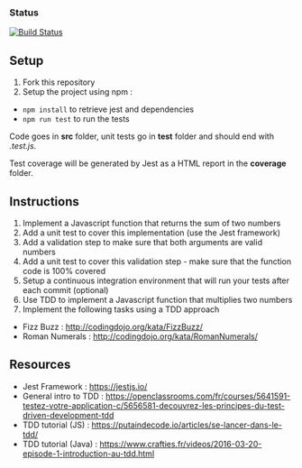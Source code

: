 ### Status
[![Build Status](https://travis-ci.com/ValentinFLGT/tdd-jest.svg?branch=master)](https://travis-ci.com/ValentinFLGT/tdd-jest)

## Setup

1. Fork this repository
2. Setup the project using npm :
  - `npm install` to retrieve jest and dependencies  
  - `npm run test` to run the tests

Code goes in **src** folder, unit tests go in **test** folder and should end with _.test.js_.

Test coverage will be generated by Jest as a HTML report in the **coverage** folder.

## Instructions
1. Implement a Javascript function that returns the sum of two numbers
2. Add a unit test to cover this implementation (use the Jest framework)
3. Add a validation step to make sure that both arguments are valid numbers
4. Add a unit test to cover this validation step - make sure that the function code is 100% covered
5. Setup a continuous integration environment that will run your tests after each commit (optional)  
6. Use TDD to implement a Javascript function that multiplies two numbers
7. Implement the following tasks using a TDD approach
  - Fizz Buzz : http://codingdojo.org/kata/FizzBuzz/
  - Roman Numerals : http://codingdojo.org/kata/RomanNumerals/
  
## Resources
  - Jest Framework : https://jestjs.io/
  - General intro to TDD : https://openclassrooms.com/fr/courses/5641591-testez-votre-application-c/5656581-decouvrez-les-principes-du-test-driven-development-tdd
  - TDD tutorial (JS) : https://putaindecode.io/articles/se-lancer-dans-le-tdd/
  - TDD tutorial (Java) : https://www.crafties.fr/videos/2016-03-20-episode-1-introduction-au-tdd.html 




